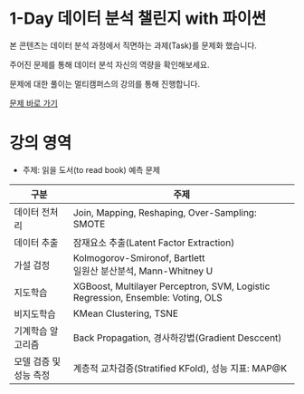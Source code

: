 # 1-Day 데이터 분석 챌린지 with 파이썬

본 콘텐츠는 데이터 분석 과정에서 직면하는 과제(Task)를 문제화 했습니다. 

주어진 문제를 통해 데이터 분석 자신의 역량을 확인해보세요.

문제에 대한 풀이는 멀티캠퍼스의 강의를 통해 진행합니다. 

[문제 바로 가기](https://github.com/sunkusun9/DS_prob1/blob/main/prob.ipynb)

# 강의 영역

* 주제: 읽을 도서(to read book) 예측 문제

|구분|주제|
|---|----|
|데이터 전처리| Join, Mapping, Reshaping, Over-Sampling: SMOTE|
|데이터 추출|잠재요소 추출(Latent Factor Extraction)|
|가설 검정|Kolmogorov-Smironof, Bartlett<br/>일원산 분산분석, Mann-Whitney U|
|지도학습| XGBoost, Multilayer Perceptron, SVM, Logistic Regression, Ensemble: Voting, OLS|
|비지도학습|KMean Clustering, TSNE|
|기계학습 알고리즘|Back Propagation, 경사하강법(Gradient Desccent)|
|모델 검증 및 성능 측정|계층적 교차검증(Stratified KFold), 성능 지표: MAP@K|
